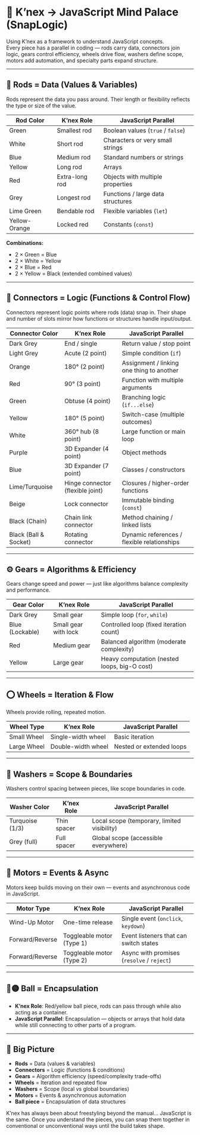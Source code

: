 # 🧩 K’nex → JavaScript Mind Palace (SnapLogic)

Using K’nex as a framework to understand JavaScript concepts.  
Every piece has a parallel in coding — rods carry data, connectors join logic, gears control efficiency, wheels drive flow, washers define scope, motors add automation, and specialty parts expand structure.

---

## 🔹 Rods = Data (Values & Variables)
Rods represent the data you pass around. Their length or flexibility reflects the type or size of the value.

| Rod Color        | K’nex Role                         | JavaScript Parallel                        |
|------------------|-------------------------------------|--------------------------------------------|
| Green            | Smallest rod                       | Boolean values (`true` / `false`)           |
| White            | Short rod                          | Characters or very small strings            |
| Blue             | Medium rod                         | Standard numbers or strings                 |
| Yellow           | Long rod                           | Arrays                                      |
| Red              | Extra-long rod                     | Objects with multiple properties            |
| Grey             | Longest rod                        | Functions / large data structures           |
| Lime Green       | Bendable rod                       | Flexible variables (`let`)                  |
| Yellow-Orange    | Locked red                         | Constants (`const`)                         |

**Combinations:**  
- 2 × Green = Blue  
- 2 × White = Yellow  
- 2 × Blue = Red  
- 2 × Yellow = Black (extended combined values)

---

## 🔹 Connectors = Logic (Functions & Control Flow)
Connectors represent logic points where rods (data) snap in. Their shape and number of slots mirror how functions or structures handle input/output.

| Connector Color  | K’nex Role                           | JavaScript Parallel                         |
|------------------|---------------------------------------|---------------------------------------------|
| Dark Grey        | End / single                         | Return value / stop point                    |
| Light Grey       | Acute (2 point)                      | Simple condition (`if`)                      |
| Orange           | 180° (2 point)                       | Assignment / linking one thing to another    |
| Red              | 90° (3 point)                        | Function with multiple arguments             |
| Green            | Obtuse (4 point)                     | Branching logic (`if...else`)                |
| Yellow           | 180° (5 point)                       | Switch-case (multiple outcomes)              |
| White            | 360° hub (8 point)                   | Large function or main loop                  |
| Purple           | 3D Expander (4 point)                | Object methods                               |
| Blue             | 3D Expander (7 point)                | Classes / constructors                       |
| Lime/Turquoise   | Hinge connector (flexible joint)     | Closures / higher-order functions            |
| Beige            | Lock connector                       | Immutable binding (`const`)                  |
| Black (Chain)    | Chain link connector                 | Method chaining / linked lists               |
| Black (Ball & Socket) | Rotating connector              | Dynamic references / flexible relationships  |

---

## ⚙️ Gears = Algorithms & Efficiency
Gears change speed and power — just like algorithms balance complexity and performance.

| Gear Color       | K’nex Role                           | JavaScript Parallel                         |
|------------------|---------------------------------------|---------------------------------------------|
| Dark Grey        | Small gear                           | Simple loop (`for`, `while`)                 |
| Blue (Lockable)  | Small gear with lock                 | Controlled loop (fixed iteration count)      |
| Red              | Medium gear                          | Balanced algorithm (moderate complexity)     |
| Yellow           | Large gear                           | Heavy computation (nested loops, big-O cost) |

---

## ⭕ Wheels = Iteration & Flow
Wheels provide rolling, repeated motion.

| Wheel Type       | K’nex Role                           | JavaScript Parallel                         |
|------------------|---------------------------------------|---------------------------------------------|
| Small Wheel      | Single-width wheel                   | Basic iteration                             |
| Large Wheel      | Double-width wheel                   | Nested or extended loops                    |

---

## 🔩 Washers = Scope & Boundaries
Washers control spacing between pieces, like scope boundaries in code.

| Washer Color     | K’nex Role                           | JavaScript Parallel                         |
|------------------|---------------------------------------|---------------------------------------------|
| Turquoise (1/3)  | Thin spacer                          | Local scope (temporary, limited visibility) |
| Grey (full)      | Full spacer                          | Global scope (accessible everywhere)        |

---

## 🔋 Motors = Events & Async
Motors keep builds moving on their own — events and asynchronous code in JavaScript.

| Motor Type       | K’nex Role                           | JavaScript Parallel                         |
|------------------|---------------------------------------|---------------------------------------------|
| Wind-Up Motor    | One-time release                     | Single event (`onclick`, `keydown`)         |
| Forward/Reverse  | Toggleable motor (Type 1)            | Event listeners that can switch states      |
| Forward/Reverse  | Toggleable motor (Type 2)            | Async with promises (`resolve` / `reject`)  |

---

## 🔴🟡 Ball = Encapsulation
- **K’nex Role**: Red/yellow ball piece, rods can pass through while also acting as a container.  
- **JavaScript Parallel**: Encapsulation — objects or arrays that hold data while still connecting to other parts of a program.  

---

## 🔑 Big Picture
- **Rods** = Data (values & variables)  
- **Connectors** = Logic (functions & conditions)  
- **Gears** = Algorithm efficiency (speed/complexity trade-offs)  
- **Wheels** = Iteration and repeated flow  
- **Washers** = Scope (local vs global boundaries)  
- **Motors** = Events & asynchronous automation  
- **Ball piece** = Encapsulation of data structures  

K’nex has always been about freestyling beyond the manual... JavaScript is the same. Once you understand the pieces, you can snap them together in conventional or unconventional ways until the build takes shape. 
